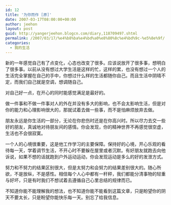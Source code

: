 ```yaml
---
id: 12
title: '为你而作 [原]'
date: 2007-03-17T08:00:00+00:00
author: jeehon
layout: post
guid: http://yangerjeehon.blogcn.com/diary,118709497.shtml
permalink: /2007/03/17/%e4%b8%ba%e4%bd%a0%e8%80%8c%e4%bd%9c-%e5%8e%9f/
categories:
  - 我的生活
---
```

新的一年感觉自己有了点变化，心态也改变了很多。应该说放开了很多事，想明白了很多事。以前从没有想过大学生活是这样的忙，这样的累，也没有想过一个人的生活完全掌握在自己的手中，你想过什么样的生活都随你自己。而且生活中阴晴不定，而我们自己就是空调，想调随自己。
     
对自己好一点，在开心的同时能感觉满足是最好的。
     
做一件事和不做一件事对人的外在并没有多大的影响，也不会太影响生活，但是对你的能力和心理影响很大的，那就试着去做一些事，而不是怕麻烦放弃去做。
     
朋友永远是你生活的一部分，无论在你悲伤时还是在你高兴时。所以尽力去交一些好的朋友，真诚地对待朋友间的感情。你会发现，你的精神世界不再感觉很空虚，生活也不会很寂寞。
     
一个人的心境很重要，这是他工作学习的主要保障。保持好的心境，开心乐观的看待每一天，学着调节生活，不开心时不要躲在屋里或者沉默。有好朋友就跑去向他诉说，如果不想的话就跑到户外运动运动，你会发现运动是多么的好的发泄方式。
     
努力和不努力的结果区别很大，但是太努力和会努力的结果差别很大的。随心所欲，不是放纵，不是感性。相信每个人心中都有一秆秤，我们都能分清事物的轻重与好坏，只是有时我们不想试着去遵循自己心里总结的规律而已。
     
不知道你能不能理解我的想法，也不知道你能不能看到这篇文章，只是盼望你的阴天不要太长，只是盼望你能快乐每一天。别忘了给我信息。